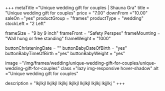 +++
metaTitle ="Unique wedding gift for couples | Shauna Gra"
title = "Unique wedding gift for couples"
price = "7.00"
downFrom ="10.00"
saleOn ="yes"
productGroup = "frames"
productType = "wedding"
stockLeft = "2 Left" 
 
frameSize = "9 by 9 inch" 
frameFront = "Safety Perspex" 
frameMounting = "Wall hung or free standing" 
frameWeight = "1000" 
 
buttonChristeningDate = "" 
buttonBabyDateOfBirth = "yes" 
buttonBabyTimeOfBirth ="yes" 
buttonBabyWeight = "yes" 
 
image ="/img/frames/wedding/unique-wedding-gift-for-couples/unique-wedding-gift-for-couples"
class ="lazy img-responsive hover-shadow"
alt ="Unique wedding gift for couples"
 
description = "lkjlkjl lkjlkjl lkjlkj lkjlkjl lkjlkjl lkjlkj lkjjlkj "
+++
